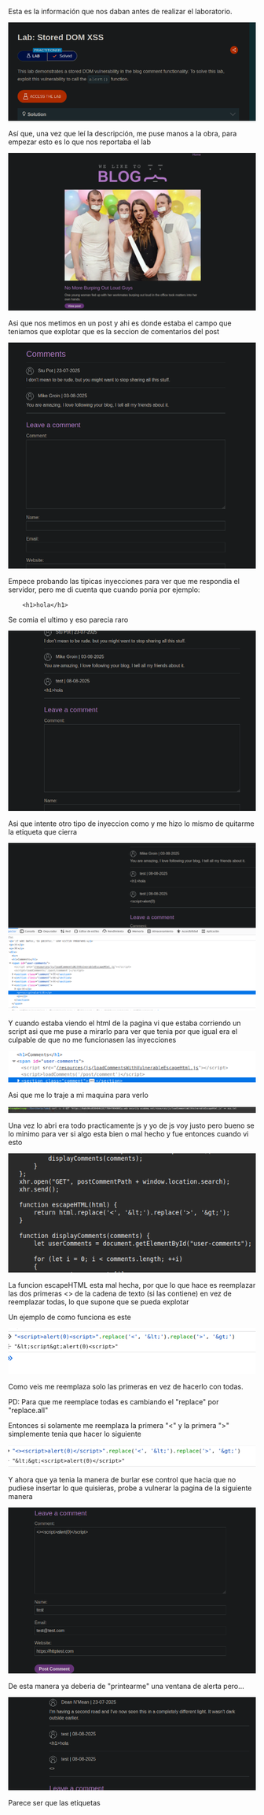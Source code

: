 Esta es la información que nos daban antes de realizar el laboratorio.

![titulo](titulo.png)

Así que, una vez que leí la descripción, me puse manos a la obra, para empezar esto es lo que nos reportaba el lab

![1](1.png)

Asi que nos metimos en un post y ahi es donde estaba el campo que teniamos que explotar que es la seccion de comentarios del post

![2](2.png)

Empece probando las tipicas inyecciones para ver que me respondia el servidor, pero me di cuenta que cuando ponia por ejemplo:

        <h1>hola</h1>

Se comia el ultimo </h1> y eso parecia raro

![3](3.png)

Asi que intente otro tipo de inyeccion como <script>alert(0)</script> y me hizo lo mismo de quitarme la etiqueta que cierra

![4](4.png)

Y cuando estaba viendo el html de la pagina vi que estaba corriendo un script asi que me puse a mirarlo para ver que tenia por que igual era el culpable de que no me funcionasen las inyecciones

![5](5.png)

Asi que me lo traje a mi maquina para verlo

![6](6.png)

Una vez lo abri era todo practicamente js y yo de js voy justo pero bueno se lo minimo para ver si algo esta bien o mal hecho y fue entonces cuando vi esto 

![7](7.png)

La funcion escapeHTML esta mal hecha, por que lo que hace es reemplazar las dos primeras <> de la cadena de texto (si las contiene) en vez de reemplazar todas, lo que supone que se pueda explotar

Un ejemplo de como funciona es este 

![8](8.png)

Como veis me reemplaza solo las primeras en vez de hacerlo con todas.

PD: Para que me reemplace todas es cambiando el "replace" por "replace.all"

Entonces si solamente me reemplaza la primera "<" y la primera ">" simplemente tenia que hacer lo siguiente 

![9](9.png)

Y ahora que ya tenia la manera de burlar ese control que hacia que no pudiese insertar lo que quisieras, probe a vulnerar la pagina de la siguiente manera

![10](10.png)

De esta manera ya deberia de "printearme" una ventana de alerta pero...

![11](11.png)

Parece ser que las etiquetas <script> estaban capadas dentro de la pagina por lo que no iba a poder vulnerar la pagina de esa manera entonces lo hice asi 

![12](12.png)

Carge una foto de manera fallida a proposito para que me lanzase el error en js directamente que es mi proposito, ahora cuando posteamos el comentario y volvemos a la pagina nos encontramos con que ya esta hecho 


![13](13.png)























